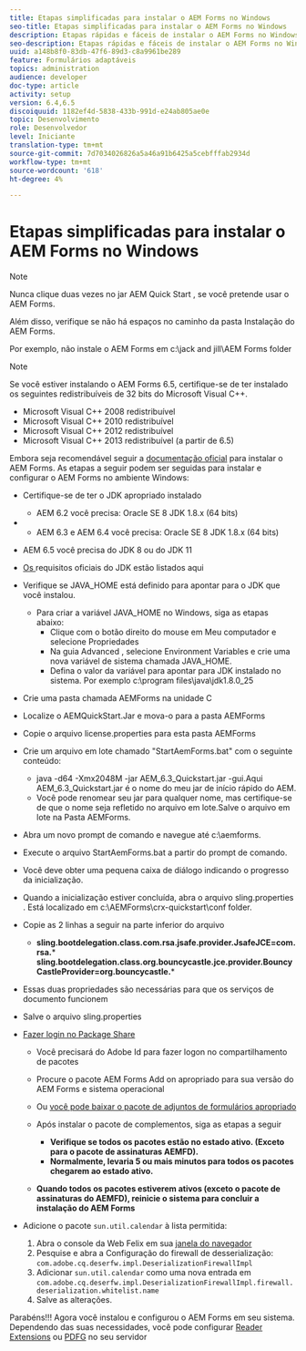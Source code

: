 ```yaml
---
title: Etapas simplificadas para instalar o AEM Forms no Windows
seo-title: Etapas simplificadas para instalar o AEM Forms no Windows
description: Etapas rápidas e fáceis de instalar o AEM Forms no Windows
seo-description: Etapas rápidas e fáceis de instalar o AEM Forms no Windows
uuid: a148b8f0-83db-47f6-89d3-c8a9961be289
feature: Formulários adaptáveis
topics: administration
audience: developer
doc-type: article
activity: setup
version: 6.4,6.5
discoiquuid: 1182ef4d-5838-433b-991d-e24ab805ae0e
topic: Desenvolvimento
role: Desenvolvedor
level: Iniciante
translation-type: tm+mt
source-git-commit: 7d7034026826a5a46a91b6425a5cebfffab2934d
workflow-type: tm+mt
source-wordcount: '618'
ht-degree: 4%

---
```



# Etapas simplificadas para instalar o AEM Forms no Windows

>[!NOTE]
>
>Nunca clique duas vezes no jar AEM Quick Start , se você pretende usar o AEM Forms.
>
>Além disso, verifique se não há espaços no caminho da pasta Instalação do AEM Forms.
>
>Por exemplo, não instale o AEM Forms em c:\jack and jill\AEM Forms folder

>[!NOTE]
>
>Se você estiver instalando o AEM Forms 6.5, certifique-se de ter instalado os seguintes redistribuíveis de 32 bits do Microsoft Visual C++.
>
>* Microsoft Visual C++ 2008 redistribuível
>* Microsoft Visual C++ 2010 redistribuível
>* Microsoft Visual C++ 2012 redistribuível
>* Microsoft Visual C++ 2013 redistribuível (a partir de 6.5)


Embora seja recomendável seguir a [documentação oficial](https://helpx.adobe.com/br/experience-manager/6-3/forms/using/installing-configuring-aem-forms-osgi.html) para instalar o AEM Forms. As etapas a seguir podem ser seguidas para instalar e configurar o AEM Forms no ambiente Windows:

* Certifique-se de ter o JDK apropriado instalado
   * AEM 6.2 você precisa: Oracle SE 8 JDK 1.8.x (64 bits)
* 
   * AEM 6.3 e AEM 6.4 você precisa: Oracle SE 8 JDK 1.8.x (64 bits)
* AEM 6.5 você precisa do JDK 8 ou do JDK 11
* [Os ](https://helpx.adobe.com/experience-manager/6-3/sites/deploying/using/technical-requirements.html) requisitos oficiais do JDK estão listados aqui
* Verifique se JAVA_HOME está definido para apontar para o JDK que você instalou.
   * Para criar a variável JAVA_HOME no Windows, siga as etapas abaixo:
      * Clique com o botão direito do mouse em Meu computador e selecione Propriedades
      * Na guia Advanced , selecione Environment Variables e crie uma nova variável de sistema chamada JAVA_HOME.
      * Defina o valor da variável para apontar para JDK instalado no sistema. Por exemplo c:\program files\java\jdk1.8.0_25

* Crie uma pasta chamada AEMForms na unidade C
* Localize o AEMQuickStart.Jar e mova-o para a pasta AEMForms
* Copie o arquivo license.properties para esta pasta AEMForms
* Crie um arquivo em lote chamado &quot;StartAemForms.bat&quot; com o seguinte conteúdo:
   * java -d64 -Xmx2048M -jar AEM_6.3_Quickstart.jar -gui.Aqui AEM_6.3_Quickstart.jar é o nome do meu jar de início rápido do AEM.
   * Você pode renomear seu jar para qualquer nome, mas certifique-se de que o nome seja refletido no arquivo em lote.Salve o arquivo em lote na Pasta AEMForms.

* Abra um novo prompt de comando e navegue até c:\aemforms.

* Execute o arquivo StartAemForms.bat a partir do prompt de comando.

* Você deve obter uma pequena caixa de diálogo indicando o progresso da inicialização.

* Quando a inicialização estiver concluída, abra o arquivo sling.properties . Está localizado em c:\AEMForms\crx-quickstart\conf folder.

* Copie as 2 linhas a seguir na parte inferior do arquivo
   * **sling.bootdelegation.class.com.rsa.jsafe.provider.JsafeJCE=com.rsa.*** **sling.bootdelegation.class.org.bouncycastle.jce.provider.BouncyCastleProvider=org.bouncycastle.***
* Essas duas propriedades são necessárias para que os serviços de documento funcionem
* Salve o arquivo sling.properties

* [Fazer login no Package Share](http://localhost:4502/crx/packageshare/login.html)

   * Você precisará do Adobe Id para fazer logon no compartilhamento de pacotes
   * Procure o pacote AEM Forms Add on apropriado para sua versão do AEM Forms e sistema operacional
   * Ou [você pode baixar o pacote de adjuntos de formulários apropriado](https://helpx.adobe.com/br/aem-forms/kb/aem-forms-releases.html)
   * Após instalar o pacote de complementos, siga as etapas a seguir

      * **Verifique se todos os pacotes estão no estado ativo. (Exceto para o pacote de assinaturas AEMFD).**
      * **Normalmente, levaria 5 ou mais minutos para todos os pacotes chegarem ao estado ativo.**
   * **Quando todos os pacotes estiverem ativos (exceto o pacote de assinaturas do AEMFD), reinicie o sistema para concluir a instalação do AEM Forms**


* Adicione o pacote `sun.util.calendar` à lista permitida:

   1. Abra o console da Web Felix em sua [janela do navegador](http://localhost:4502/system/console/configMgr)
   2. Pesquise e abra a Configuração do firewall de desserialização: `com.adobe.cq.deserfw.impl.DeserializationFirewallImpl`
   3. Adicionar `sun.util.calendar` como uma nova entrada em `com.adobe.cq.deserfw.impl.DeserializationFirewallImpl.firewall.deserialization.whitelist.name`
   4. Salve as alterações.

Parabéns!!! Agora você instalou e configurou o AEM Forms em seu sistema.
Dependendo das suas necessidades, você pode configurar [Reader Extensions](https://helpx.adobe.com/experience-manager/6-3/forms/using/configuring-document-services.html) ou [ PDFG](https://helpx.adobe.com/experience-manager/6-3/forms/using/install-configure-pdf-generator.html) no seu servidor
